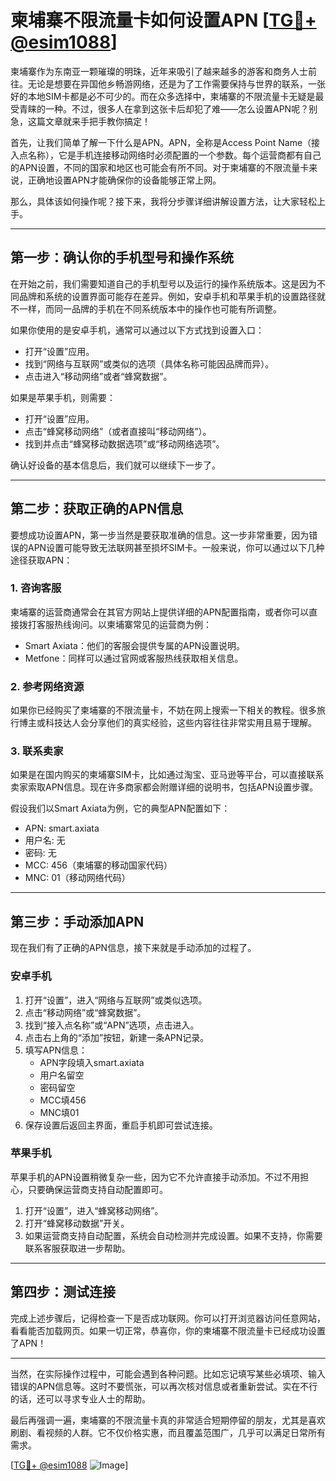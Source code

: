 # 柬埔寨不限流量卡如何设置APN [[TG💪+ @esim1088](https://t.me/s/esim1088)]

柬埔寨作为东南亚一颗璀璨的明珠，近年来吸引了越来越多的游客和商务人士前往。无论是想要在异国他乡畅游网络，还是为了工作需要保持与世界的联系，一张好的本地SIM卡都是必不可少的。而在众多选择中，柬埔寨的不限流量卡无疑是最受青睐的一种。不过，很多人在拿到这张卡后却犯了难——怎么设置APN呢？别急，这篇文章就来手把手教你搞定！

首先，让我们简单了解一下什么是APN。APN，全称是Access Point Name（接入点名称），它是手机连接移动网络时必须配置的一个参数。每个运营商都有自己的APN设置，不同的国家和地区也可能会有所不同。对于柬埔寨的不限流量卡来说，正确地设置APN才能确保你的设备能够正常上网。

那么，具体该如何操作呢？接下来，我将分步骤详细讲解设置方法，让大家轻松上手。

---

## 第一步：确认你的手机型号和操作系统

在开始之前，我们需要知道自己的手机型号以及运行的操作系统版本。这是因为不同品牌和系统的设置界面可能存在差异。例如，安卓手机和苹果手机的设置路径就不一样，而同一品牌的手机在不同系统版本中的操作也可能有所调整。

如果你使用的是安卓手机，通常可以通过以下方式找到设置入口：
- 打开“设置”应用。
- 找到“网络与互联网”或类似的选项（具体名称可能因品牌而异）。
- 点击进入“移动网络”或者“蜂窝数据”。

如果是苹果手机，则需要：
- 打开“设置”应用。
- 点击“蜂窝移动网络”（或者直接叫“移动网络”）。
- 找到并点击“蜂窝移动数据选项”或“移动网络选项”。

确认好设备的基本信息后，我们就可以继续下一步了。

---

## 第二步：获取正确的APN信息

要想成功设置APN，第一步当然是要获取准确的信息。这一步非常重要，因为错误的APN设置可能导致无法联网甚至损坏SIM卡。一般来说，你可以通过以下几种途径获取APN：

### 1. **咨询客服**
柬埔寨的运营商通常会在其官方网站上提供详细的APN配置指南，或者你可以直接拨打客服热线询问。以柬埔寨常见的运营商为例：
- Smart Axiata：他们的客服会提供专属的APN设置说明。
- Metfone：同样可以通过官网或客服热线获取相关信息。

### 2. **参考网络资源**
如果你已经购买了柬埔寨的不限流量卡，不妨在网上搜索一下相关的教程。很多旅行博主或科技达人会分享他们的真实经验，这些内容往往非常实用且易于理解。

### 3. **联系卖家**
如果是在国内购买的柬埔寨SIM卡，比如通过淘宝、亚马逊等平台，可以直接联系卖家索取APN信息。现在许多商家都会附赠详细的说明书，包括APN设置步骤。

假设我们以Smart Axiata为例，它的典型APN配置如下：
- APN: smart.axiata
- 用户名: 无
- 密码: 无
- MCC: 456（柬埔寨的移动国家代码）
- MNC: 01（移动网络代码）

---

## 第三步：手动添加APN

现在我们有了正确的APN信息，接下来就是手动添加的过程了。

### 安卓手机
1. 打开“设置”，进入“网络与互联网”或类似选项。
2. 点击“移动网络”或“蜂窝数据”。
3. 找到“接入点名称”或“APN”选项，点击进入。
4. 点击右上角的“添加”按钮，新建一条APN记录。
5. 填写APN信息：
   - APN字段填入smart.axiata
   - 用户名留空
   - 密码留空
   - MCC填456
   - MNC填01
6. 保存设置后返回主界面，重启手机即可尝试连接。

### 苹果手机
苹果手机的APN设置稍微复杂一些，因为它不允许直接手动添加。不过不用担心，只要确保运营商支持自动配置即可。
1. 打开“设置”，进入“蜂窝移动网络”。
2. 打开“蜂窝移动数据”开关。
3. 如果运营商支持自动配置，系统会自动检测并完成设置。如果不支持，你需要联系客服获取进一步帮助。

---

## 第四步：测试连接

完成上述步骤后，记得检查一下是否成功联网。你可以打开浏览器访问任意网站，看看能否加载网页。如果一切正常，恭喜你，你的柬埔寨不限流量卡已经成功设置了APN！

---

当然，在实际操作过程中，可能会遇到各种问题。比如忘记填写某些必填项、输入错误的APN信息等。这时不要慌张，可以再次核对信息或者重新尝试。实在不行的话，还可以寻求专业人士的帮助。

最后再强调一遍，柬埔寨的不限流量卡真的非常适合短期停留的朋友，尤其是喜欢刷剧、看视频的人群。它不仅价格实惠，而且覆盖范围广，几乎可以满足日常所有需求。

[[TG💪+ @esim1088](https://t.me/s/esim1088) ![Image](https://i.postimg.cc/4NQfJmqS/Snipaste-2025-05-13-00-14-12.png)]